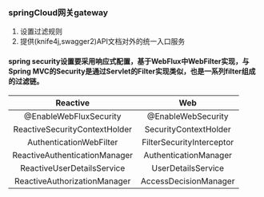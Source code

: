 ### springCloud网关gateway
1. 设置过滤规则
2. 提供(knife4j,swagger2)API文档对外的统一入口服务

#### spring security设置要采用响应式配置，基于WebFlux中WebFilter实现，与Spring MVC的Security是通过Servlet的Filter实现类似，也是一系列filter组成的过滤链。
|Reactive|Web|
|:---:|:---:|
|@EnableWebFluxSecurity|@EnableWebSecurity|
|ReactiveSecurityContextHolder|SecurityContextHolder|
|AuthenticationWebFilter|FilterSecurityInterceptor|
|ReactiveAuthenticationManager|AuthenticationManager|
|ReactiveUserDetailsService|UserDetailsService|
|ReactiveAuthorizationManager|AccessDecisionManager|